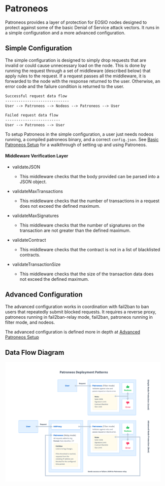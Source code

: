 # Patroneos

Patroneos provides a layer of protection for EOSIO nodes designed to protect against some of the basic Denial of Service attack vectors. It runs in a simple configuration and a more advanced configuration.

## Simple Configuration
The simple configuration is designed to simply drop requests that are invalid or could cause unnecessary load on the node. This is done by running the request through a set of middleware (described below) that apply rules to the request. If a request passes all the middleware, it is forwarded to the node with the response returned to the user. Otherwise, an error code and the failure condition is returned to the user.

```
Successful request data flow
-----------------------------
User --> Patroneos --> Nodeos --> Patroneos --> User
```
```
Failed request data flow
-------------------------
User --> Patroneos --> User
```

To setup Patroneos in the simple configuration, a user just needs nodeos running, a compiled patroneos binary, and a correct `config.json`. See [Basic Patroneos Setup](TUTORIAL-SIMPLE.md) for a walkthrough of setting up and using Patroneos.

#### Middleware Verification Layer

* validateJSON
    * This middleware checks that the body provided can be parsed into a JSON object.

* validateMaxTransactions
    * This middleware checks that the number of transactions in a request does not exceed the defined maximum.

* validateMaxSignatures
    * This middleware checks that the number of signatures on the transaction are not greater than the defined maximum.

* validateContract
    * This middleware checks that the contract is not in a list of blacklisted contracts.

* validateTransactionSize
    * This middleware checks that the size of the transaction data does not exceed the defined maximum.

## Advanced Configuration
The advanced configuration works in coordination with fail2ban to ban users that repeatedly submit blocked requests. It requires a reverse proxy, patroneos running in fail2ban-relay mode, fail2ban, patroneos running in filter mode, and nodeos.

The advanced configuration is defined more in depth at [Advanced Patroneos Setup](TUTORIAL-ADVANCED.md)

## Data Flow Diagram

![Data Flow Diagram](patroneos-diagram.png "Patroneos Data Flow Diagram")
